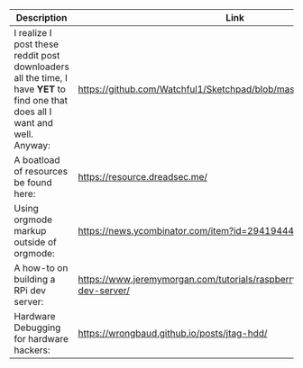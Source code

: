 Description | Link
------------ | ------------
I realize I post these reddit post downloaders all the time, I have **YET** to find one that does all I want and well. Anyway: | https://github.com/Watchful1/Sketchpad/blob/master/postDownloader.py
A boatload of resources be found here: | https://resource.dreadsec.me/
Using orgmode markup outside of orgmode: | https://news.ycombinator.com/item?id=29419444
A how-to on building a RPi dev server: | https://www.jeremymorgan.com/tutorials/raspberry-pi/raspberry-pi-4-dev-server/
Hardware Debugging for hardware hackers: | https://wrongbaud.github.io/posts/jtag-hdd/
